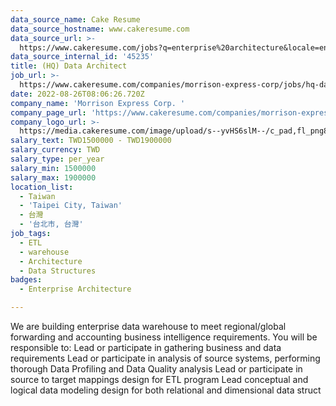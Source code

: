 ```yaml
---
data_source_name: Cake Resume
data_source_hostname: www.cakeresume.com
data_source_url: >-
  https://www.cakeresume.com/jobs?q=enterprise%20architecture&locale=en&range%5Bsalary_range%5D%5Bmin%5D=1000000
data_source_internal_id: '45235'
title: (HQ) Data Architect
job_url: >-
  https://www.cakeresume.com/companies/morrison-express-corp/jobs/hq-data-architect
date: 2022-08-26T08:06:26.720Z
company_name: 'Morrison Express Corp. '
company_page_url: 'https://www.cakeresume.com/companies/morrison-express-corp'
company_logo_url: >-
  https://media.cakeresume.com/image/upload/s--yvHS6slM--/c_pad,fl_png8,h_200,w_200/v1633687199/oku5mwknkw09u9uqq7bc.png
salary_text: TWD1500000 - TWD1900000
salary_currency: TWD
salary_type: per_year
salary_min: 1500000
salary_max: 1900000
location_list:
  - Taiwan
  - 'Taipei City, Taiwan'
  - 台灣
  - '台北市, 台灣'
job_tags:
  - ETL
  - warehouse
  - Architecture
  - Data Structures
badges:
  - Enterprise Architecture

---
```


We are building enterprise data warehouse to meet regional/global forwarding and accounting business intelligence requirements. You will be responsible to: Lead or participate in gathering business and data requirements Lead or participate in analysis of source systems, performing thorough Data Profiling and Data Quality analysis Lead or participate in source to target mappings design for ETL program Lead conceptual and logical data modeling design for both relational and dimensional data struct